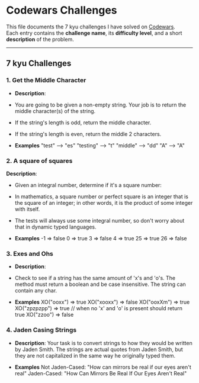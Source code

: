 # Codewars Challenges

This file documents the 7 kyu challenges I have solved on [Codewars](https://www.codewars.com/).  
Each entry contains the **challenge name**, its **difficulty level**, and a short **description** of the problem.

---

## 7 kyu Challenges

### 1. Get the Middle Character
- **Description**: 
- You are going to be given a non-empty string. Your job is to return the middle character(s) of the string.
- If the string's length is odd, return the middle character.
- If the string's length is even, return the middle 2 characters.

- **Examples**
"test" --> "es"
"testing" --> "t"
"middle" --> "dd"
"A" --> "A"


### 2. A square of squares
**Description**:
- Given an integral number, determine if it's a square number:
- In mathematics, a square number or perfect square is an integer that is the square of an integer; in other words, it is the product of some integer with itself.
- The tests will always use some integral number, so don't worry about that in dynamic typed languages.

- **Examples**
-1  =>  false
 0  =>  true
 3  =>  false
 4  =>  true
25  =>  true
26  =>  false


### 3. Exes and Ohs
- **Description**: 
- Check to see if a string has the same amount of 'x's and 'o's. The method must return a boolean and be case insensitive. The string can contain any char.

- **Examples**
XO("ooxx") => true
XO("xooxx") => false
XO("ooxXm") => true
XO("zpzpzpp") => true // when no 'x' and 'o' is present should return true
XO("zzoo") => false


### 4. Jaden Casing Strings
- **Description**: 
Your task is to convert strings to how they would be written by Jaden Smith. The strings are actual quotes from Jaden Smith, but they are not capitalized in the same way he originally typed them.

- **Examples**
Not Jaden-Cased: "How can mirrors be real if our eyes aren't real"
Jaden-Cased:     "How Can Mirrors Be Real If Our Eyes Aren't Real"